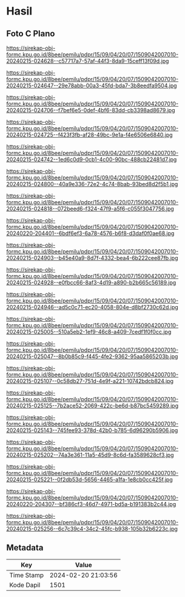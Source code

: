 # Hasil

## Foto C Plano

https://sirekap-obj-formc.kpu.go.id/8bee/pemilu/pdpr/15/09/04/20/07/1509042007010-20240215-024628--c57717a7-57af-44f3-8da9-15ceff13f09d.jpg

https://sirekap-obj-formc.kpu.go.id/8bee/pemilu/pdpr/15/09/04/20/07/1509042007010-20240215-024647--29e78abb-00a3-45fd-bda7-3b8eedfa9504.jpg

https://sirekap-obj-formc.kpu.go.id/8bee/pemilu/pdpr/15/09/04/20/07/1509042007010-20240215-024706--f7bef6e5-0def-4bf6-83dd-cb3398ad8679.jpg

https://sirekap-obj-formc.kpu.go.id/8bee/pemilu/pdpr/15/09/04/20/07/1509042007010-20240215-024725--f423f3fb-af28-49bc-9e1a-f4e6506e6840.jpg

https://sirekap-obj-formc.kpu.go.id/8bee/pemilu/pdpr/15/09/04/20/07/1509042007010-20240215-024742--1ed6c0d9-0cb1-4c00-90bc-488cb22481d7.jpg

https://sirekap-obj-formc.kpu.go.id/8bee/pemilu/pdpr/15/09/04/20/07/1509042007010-20240215-024800--40a9e336-72e2-4c74-8bab-93bed8d2f5b1.jpg

https://sirekap-obj-formc.kpu.go.id/8bee/pemilu/pdpr/15/09/04/20/07/1509042007010-20240215-024818--072beed6-f324-47f9-a5f6-c055f3047756.jpg

https://sirekap-obj-formc.kpu.go.id/8bee/pemilu/pdpr/15/09/04/20/07/1509042007010-20240220-204401--6bdf6ef3-6a78-4576-b6f8-d3daf0f0ae68.jpg

https://sirekap-obj-formc.kpu.go.id/8bee/pemilu/pdpr/15/09/04/20/07/1509042007010-20240215-024903--b45e40a9-8d7f-4332-bea4-6b222cee87fb.jpg

https://sirekap-obj-formc.kpu.go.id/8bee/pemilu/pdpr/15/09/04/20/07/1509042007010-20240215-024928--e0fbcc66-8af3-4d19-a890-b2b665c56189.jpg

https://sirekap-obj-formc.kpu.go.id/8bee/pemilu/pdpr/15/09/04/20/07/1509042007010-20240215-024946--ad5c0c71-ec20-4058-804e-d8bf2730c62d.jpg

https://sirekap-obj-formc.kpu.go.id/8bee/pemilu/pdpr/15/09/04/20/07/1509042007010-20240215-025005--510a5eb2-1ef9-46c8-a409-7cedf1f0f0cc.jpg

https://sirekap-obj-formc.kpu.go.id/8bee/pemilu/pdpr/15/09/04/20/07/1509042007010-20240215-025047--8b0b85c9-f445-4fe2-9362-95aa5865203b.jpg

https://sirekap-obj-formc.kpu.go.id/8bee/pemilu/pdpr/15/09/04/20/07/1509042007010-20240215-025107--0c58db27-751d-4e9f-a221-10742bdcb824.jpg

https://sirekap-obj-formc.kpu.go.id/8bee/pemilu/pdpr/15/09/04/20/07/1509042007010-20240215-025125--7b2ace52-2069-422c-be6d-b87bc5459289.jpg

https://sirekap-obj-formc.kpu.go.id/8bee/pemilu/pdpr/15/09/04/20/07/1509042007010-20240215-025143--745fee93-378d-42b0-b785-6d96290b5906.jpg

https://sirekap-obj-formc.kpu.go.id/8bee/pemilu/pdpr/15/09/04/20/07/1509042007010-20240215-025202--74a3e361-11a5-45d9-8c6d-fa3589628cf3.jpg

https://sirekap-obj-formc.kpu.go.id/8bee/pemilu/pdpr/15/09/04/20/07/1509042007010-20240215-025221--0f2db53d-5656-4465-a1fa-1e8cb0cc425f.jpg

https://sirekap-obj-formc.kpu.go.id/8bee/pemilu/pdpr/15/09/04/20/07/1509042007010-20240220-204307--bf386cf3-46d7-4971-bd5a-b191383b2c44.jpg

https://sirekap-obj-formc.kpu.go.id/8bee/pemilu/pdpr/15/09/04/20/07/1509042007010-20240215-025256--6c7c39c4-34c2-45fc-b938-105b32b6223c.jpg


## Metadata

| Key        | Value               |
| ---------- | ------------------- |
| Time Stamp | 2024-02-20 21:03:56 |
| Kode Dapil | 1501                |




